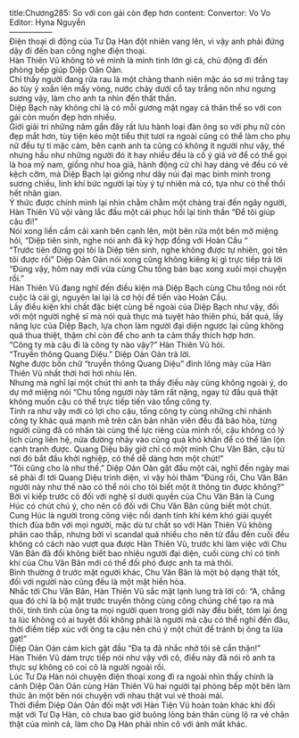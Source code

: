 title:Chương285: So với con gái còn đẹp hơn
content:
Convertor: Vo Vo<br>Editor: Hyna Nguyễn<br>—————–<br>Điện thoại di động của Tư Dạ Hàn đột nhiên vang lên, vì vậy anh phải đứng dậy đi đến ban công nghe điện thoại.<br>Hàn Thiên Vũ không tỏ vẻ mình là minh tinh lớn gì cả, chủ động đi đến phòng bếp giúp Diệp Oản Oản.<br>Chỉ thấy người đang rửa rau là một chàng thanh niên mặc áo sơ mi trắng tay áo tùy ý xoắn lên mấy vòng, nước chảy dưới cổ tay trắng nõn như ngưng sương vậy, làm cho anh ta nhìn đến thất thần.<br>Diệp Bạch này không chỉ là có mỗi gương mặt ngay cả thân thể so với con gái còn muốn đẹp hơn nhiều.<br>Giới giải trí những năm gần đây rất lưu hành loại đàn ông so với phụ nữ còn đẹp mắt hơn, tùy tiện kéo một tiểu thịt tươi ra ngoài cũng có thể làm cho phụ nữ đều tự ti mặc cảm, bên cạnh anh ta cũng có không ít người như vậy, thế nhưng hầu như những người đó ít hay nhiều đều là cố ý giả vờ để có thể gọi là hoa mỹ nam, giống như hoa giả, hành động cử chỉ hay dáng vẻ đều có vẻ kệch cỡm, mà Diệp Bạch lại giống như dãy núi đại mạc bình minh trong sương chiều, linh khí bức người lại tùy ý tự nhiên mà có, tựa như có thể thổi hết nhân gian.<br>Ý thức được chính mình lại nhìn chằm chằm một chàng trai đến ngây người, Hàn Thiên Vũ vội vàng lắc đầu một cái phục hồi lại tinh thần “Để tôi giúp cậu đi!”<br>Nói xong liền cầm cải xanh bên cạnh lên, một bên rửa một bên mở miệng hỏi, “Diệp tiên sinh, nghe nói anh đã ký hợp đồng với Hoàn Cầu “<br>“Trước tiên đừng gọi tôi là Diệp tiên sinh, nghe không được tự nhiên, gọi tên tôi được rồi” Diệp Oản Oản nói xong cũng không kiêng kị gì trực tiếp trả lời “Đúng vậy, hôm nay mới vừa cùng Chu tổng bàn bạc xong xuôi mọi chuyện rồi.”<br>Hàn Thiên Vũ đang nghĩ đến điều kiện mà Diệp Bạch cùng Chu tổng nói rốt cuộc là cái gì, nguyên lai lại là cơ hội để tiến vào Hoàn Cầu.<br>Lấy điều kiện khí chất đặc biệt cùng bề ngoài của Diệp Bạch như vậy, đối với một người nghệ sĩ mà nói quả thực mà tuyệt hảo thiên phú, bất quá, lấy năng lực của Diệp Bạch, lựa chọn làm người đại diện ngược lại cũng không quá thua thiệt, thậm chí còn để cho anh ta cảm thấy thích hợp hơn.<br>“Công ty mà cậu đi là công ty nào vậy?” Hàn Thiên Vũ hỏi.<br>“Truyền thông Quang Diệu.” Diệp Oản Oản trả lời.<br>Nghe được bốn chữ “truyền thông Quang Diệu” đỉnh lông mày của Hàn Thiên Vũ nhất thời hơi hơi nhíu lên.<br>Nhưng mà nghĩ lại một chút thì anh ta thấy điều này cũng không ngoài ý, do dự mở miệng nói “Chu tổng người này tâm rất nặng, ngay từ đầu quả thật không muốn cậu có thể trực tiếp tiến vào tổng công ty.<br>Tính ra như vậy mới có lợi cho cậu, tổng công ty cùng những chi nhánh công ty khác quá mạnh mẽ trên căn bản nhân viên đều đã bão hòa, từng người cũng đã có nhân tài cùng thế lực riêng của mình rồi, cậu không có lý lịch cùng liên hệ, nửa đường nhảy vào cũng quá khó khăn để có thể lăn lộn cạnh tranh được. Quang Diệu bây giờ chỉ có một mình Chu Văn Bân, cậu từ nơi đó bắt đầu khởi nghiệp, có thể dễ dàng hơn một chút!”<br>“Tôi cũng cho là như thế.” Diệp Oản Oản gật đầu một cái, nghĩ đến ngày mai sẽ phải đi tới Quang Diệu trình diện, vì vậy hỏi thăm “Đúng rồi, Chu Văn Bân người này như thế nào có thể nói cho tôi biết một ít thông tin được không?”<br>Bởi vì kiếp trước cô đối với nghệ sĩ dưới quyền của Chu Văn Bân là Cung Húc có chút chú ý, cho nên cô đối với Chu Văn Bân cũng biết một chút.<br>Cung Húc là người trong công việc nổi danh tính khí kém khó giải quyết thích đùa bỡn với mọi người, mặc dù tư chất so với Hàn Thiên Vũ không phân cao thấp, nhưng bởi vì scandal quá nhiều cho nên từ đầu đến cuối đều không có cách nào vượt qua được Hàn Thiên Vũ, trước khi làm việc với Chu Văn Bân đã đổi không biết bao nhiêu người đại diện, cuối cùng chỉ có tính khí của Chu Văn Bân mới có thể đối phó được anh ta mà thôi.<br>Bình thường ở trước mặt người khác, Chu Văn Bân là một bộ dạng thật tốt, đối với người nào cũng đều là một mặt hiền hòa.<br>Nhắc tới Chu Văn Bân, Hàn Thiên Vũ sắc mặt lạnh lung trả lời cô: “A, chẳng qua đó chỉ là bộ mặt trước truyền thông cùng công chúng chế tạo ra mà thôi, tính tình của ông ta mọi người quen trong giới này đều biết, tóm lại ông ta lúc không có ai tuyệt đối không phải là người mà cậu có thể nghĩ đến đâu, thời điểm tiếp xúc với ông ta cậu nên chú ý một chút để tránh bị ông ta lừa gạt!”<br>Diệp Oản Oản cảm kích gật đầu “Đa tạ đã nhắc nhở tôi sẽ cẩn thận!”<br>Hàn Thiên Vũ dám trực tiếp nói như vậy với cô, điều này đã nói rõ anh ta thực sự không có coi cô là người ngoài rồi.<br>Lúc Tư Dạ Hàn nói chuyện điện thoại xong đi ra ngoài nhìn thấy chính là cảnh Diệp Oản Oản cùng Hàn Thiên Vũ hai người tại phòng bếp một bên làm thức ăn một bên nói chuyện với nhau thật vui vẻ thoải mái.<br>Thời điểm Diệp Oản Oản đối mặt với Hàn Tiện Vũ hoàn toàn khác khi đối mặt với Tư Dạ Hàn, cô chưa bao giờ buông lỏng bản thân cùng lộ ra vẻ chân thật của mình cả, làm cho Dạ Hàn phải nhìn cô với ánh mắt khác.